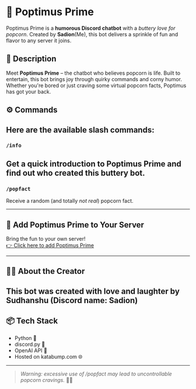 # 🤖 Poptimus Prime

Poptimus Prime is a **humorous Discord chatbot** with a *buttery love for popcorn*. Created by **Sadion**(Me), this bot delivers a sprinkle of fun and flavor to any server it joins.

## 📝 Description

Meet **Poptimus Prime** – the chatbot who believes popcorn is life. Built to entertain, this bot brings joy through quirky commands and corny humor.
Whether you're bored or just craving some virtual popcorn facts, Poptimus has got your back.

## ⚙️ Commands
Here are the available slash commands:
---
### `/info`
Get a quick introduction to Poptimus Prime and find out who created this buttery bot.
---
### `/popfact`
Receive a random (and totally *not real*) popcorn fact.

---

## 🔗 Add Poptimus Prime to Your Server

Bring the fun to your own server!  
[👉 Click here to add Poptimus Prime](https://discord.com/oauth2/authorize?client_id=1379402060906369065)

---

## 👨‍💻 About the Creator

This bot was created with love and laughter by **Sudhanshu** (Discord name: Sadion)
---

## 📦 Tech Stack

- Python 🐍  
- discord.py 💬  
- OpenAI API 🧠  
- Hosted on katabump.com 🌐  

---

> *Warning: excessive use of /popfact may lead to uncontrollable popcorn cravings.* 🍿🔥
